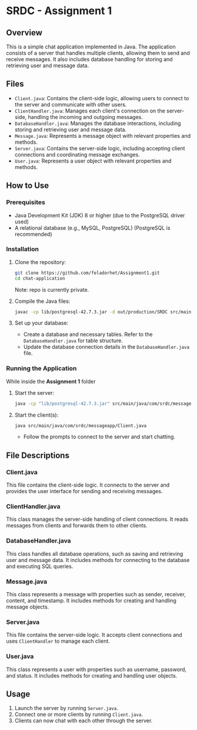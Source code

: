 
# SRDC - Assignment 1

## Overview

This is a simple chat application implemented in Java. The application consists of a server that handles multiple clients, allowing them to send and receive messages. It also includes database handling for storing and retrieving user and message data.

## Files

- `Client.java`: Contains the client-side logic, allowing users to connect to the server and communicate with other users.
- `ClientHandler.java`: Manages each client's connection on the server-side, handling the incoming and outgoing messages.
- `DatabaseHandler.java`: Manages the database interactions, including storing and retrieving user and message data.
- `Message.java`: Represents a message object with relevant properties and methods.
- `Server.java`: Contains the server-side logic, including accepting client connections and coordinating message exchanges.
- `User.java`: Represents a user object with relevant properties and methods.

## How to Use

### Prerequisites

- Java Development Kit (JDK) 8 or higher (due to the PostgreSQL driver used)
- A relational database (e.g., MySQL, PostgreSQL) (PostgreSQL is recommended)

### Installation

1. Clone the repository:

   ```sh
   git clone https://github.com/feladorhet/Assignment1.git
   cd chat-application
   ```
   Note: repo is currently private.

2. Compile the Java files:

   ```sh
   javac -cp lib/postgresql-42.7.3.jar -d out/production/SRDC src/main/java/com/srdc/messageapp/*.java
   ```

3. Set up your database:
   - Create a database and necessary tables. Refer to the `DatabaseHandler.java` for table structure.
   - Update the database connection details in the `DatabaseHandler.java` file.

### Running the Application

While inside the **Assignment 1** folder

1. Start the server:

   ```sh
   java -cp "lib/postgresql-42.7.3.jar" src/main/java/com/srdc/messageapp/Server.java
   ```

2. Start the client(s):

   ```sh
   java src/main/java/com/srdc/messageapp/Client.java
   ```

   - Follow the prompts to connect to the server and start chatting.

## File Descriptions

### Client.java

This file contains the client-side logic. It connects to the server and provides the user interface for sending and receiving messages.

### ClientHandler.java

This class manages the server-side handling of client connections. It reads messages from clients and forwards them to other clients.

### DatabaseHandler.java

This class handles all database operations, such as saving and retrieving user and message data. It includes methods for connecting to the database and executing SQL queries.

### Message.java

This class represents a message with properties such as sender, receiver, content, and timestamp. It includes methods for creating and handling message objects.

### Server.java

This file contains the server-side logic. It accepts client connections and uses `ClientHandler` to manage each client.

### User.java

This class represents a user with properties such as username, password, and status. It includes methods for creating and handling user objects.

## Usage

1. Launch the server by running `Server.java`.
2. Connect one or more clients by running `Client.java`.
3. Clients can now chat with each other through the server.
